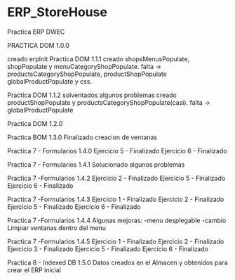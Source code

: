 # ERP_StoreHouse
Practica ERP DWEC

PRACTICA DOM 1.0.0

creado erpInit
Practica DOM 1.1.1
creado shopsMenusPopulate, shopPopulate y menuCategoryShopPopulate.
falta -> productsCategoryShopPopulate, productShopPopulate globalProductPopulate y css.

Practica DOM 1.1.2
solventados algunos problemas
creado productShopPopulate y productsCategoryShopPopulate(casi).
falta -> globalProductPopulate

Practica DOM 1.2.0

Practica BOM 1.3.0
Finalizado creacion de ventanas

Practica 7 - Formularios 1.4.0
Ejercicio 5 - Finalizado
Ejercicio 6 - Finalizado

Practica 7 - Formularios 1.4.1
Solucionado algunos problemas

Practica 7 -Formularios 1.4.2
Ejercicio 2 - Finalizado
Ejercicio 5 - Finalizado
Ejercicio 6 - Finalizado

Practica 7 -Formularios 1.4.3
Ejercicio 1 - Finalizado
Ejercicio 2 - Finalizado
Ejercicio 5 - Finalizado
Ejercicio 6 - Finalizado

Practica 7 -Formularios 1.4.4
Algunas mejoras:
-menu desplegable
-cambio Limpiar ventanas dentro del menu

Practica 7 -Formularios 1.4.5
Ejercicio 1 - Finalizado
Ejercicio 2 - Finalizado
Ejercicio 3 - Finalizado
Ejercicio 5 - Finalizado
Ejercicio 6 - Finalizado

Practica 8 - Indexed DB 1.5.0
Datos creados en el Almacen y obtenidos para crear el ERP inicial